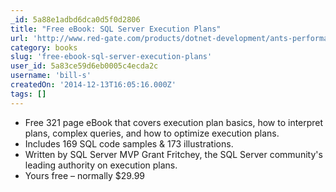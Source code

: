 ```yaml
---
_id: 5a88e1adbd6dca0d5f0d2806
title: "Free eBook: SQL Server Execution Plans"
url: 'http://www.red-gate.com/products/dotnet-development/ants-performance-profiler/entrypage/sql-server-execution-plans'
category: books
slug: 'free-ebook-sql-server-execution-plans'
user_id: 5a83ce59d6eb0005c4ecda2c
username: 'bill-s'
createdOn: '2014-12-13T16:05:16.000Z'
tags: []
---
```


- Free 321 page eBook that covers execution plan basics, how to interpret plans, complex queries, and how to optimize execution plans.
- Includes 169 SQL code samples &amp; 173 illustrations.
- Written by SQL Server MVP Grant Fritchey, the SQL Server community's leading authority on execution plans.
- Yours free – normally $29.99
